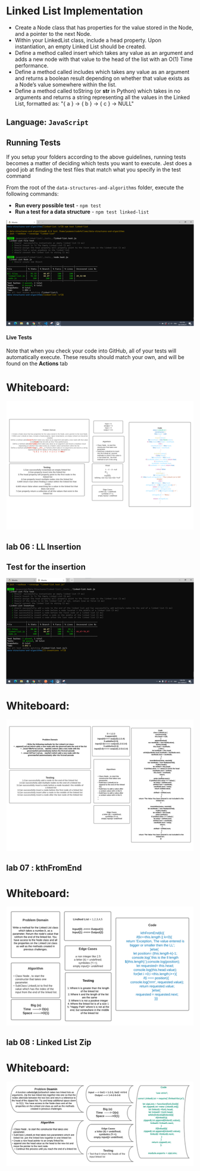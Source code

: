 # Linked List Implementation

* Create a Node class that has properties for the value stored in the Node, and a pointer to the next Node.
* Within your LinkedList class, include a head property. Upon instantiation, an empty Linked List should be created.
* Define a method called insert which takes any value as an argument and adds a new node with that value to the head of the list with an O(1) Time performance.
* Define a method called includes which takes any value as an argument and returns a boolean result depending on whether that value exists as a Node’s value somewhere within the list.
* Define a method called toString (or __str__ in Python) which takes in no arguments and returns a string representing all the values in the Linked List, formatted as:
"{ a } -> { b } -> { c } -> NULL"

## Language: `JavaScript`


## Running Tests

If you setup your folders according to the above guidelines, running tests becomes a matter of deciding which tests you want to execute.  Jest does a good job at finding the test files that match what you specify in the test command

From the root of the `data-structures-and-algorithms` folder, execute the following commands:

- **Run every possible test** - `npm test`
- **Run a test for a data structure** - `npm test linked-list`

![test](images/codeChallenge05.png)

#### Live Tests

Note that when you check your code into GitHub, all of your tests will automatically execute. These results should match your own, and will be found on the  **Actions** tab


# Whiteboard:

![WhiteBoard](images/Code-Challenge-05.png)

## lab 06 : LL Insertion

## Test for the insertion 
![test](images/codeChallenge06test.png)

# Whiteboard:

![WhiteBoard](images/CodeChallenge06.png)

## lab 07 : kthFromEnd
# Whiteboard:

![WhiteBoard](images/codechallenge07.png)

## lab 08 : Linked List Zip 

# Whiteboard: 

![WhiteBoard](images/codeChallenge08.png)

